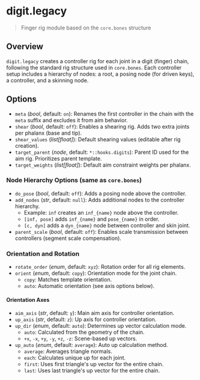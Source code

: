 # digit.legacy

> Finger rig module based on the `core.bones` structure

## Overview

`digit.legacy` creates a controller rig for each joint in a digit (finger) chain, following the standard rig structure used in `core.bones`. Each controller setup includes a hierarchy of nodes: a root, a posing node (for driven keys), a controller, and a skinning node.

## Options

- `meta` (*bool*, default: `on`): Renames the first controller in the chain with the `meta` suffix and excludes it from aim behavior.
- `shear` (*bool*, default: `off`): Enables a shearing rig. Adds two extra joints per phalanx (base and tip).
- `shear_values` (*list[float]*): Default shearing values (editable after rig creation).
- `target_parent` (*node*, default: `*::hooks.digits`): Parent ID used for the aim rig. Prioritizes parent template.
- `target_weights` (*list[float]*): Default aim constraint weights per phalanx.

### Node Hierarchy Options (same as `core.bones`)

- `do_pose` (*bool*, default: `off`): Adds a posing node above the controller.
- `add_nodes` (*str*, default: `null`): Adds additional nodes to the controller hierarchy.
  - Example: `inf` creates an `inf_{name}` node above the controller.
  - `[inf, pose]` adds `inf_{name}` and `pose_{name}` in order.
  - `[c, dyn]` adds a `dyn_{name}` node between controller and skin joint.
- `parent_scale` (*bool*, default: `off`): Enables scale transmission between controllers (segment scale compensation).

### Orientation and Rotation

- `rotate_order` (*enum*, default: `xyz`): Rotation order for all rig elements.
- `orient` (*enum*, default: `copy`): Orientation mode for the joint chain.
  - `copy`: Matches template orientation.
  - `auto`: Automatic orientation (see axis options below).

#### Orientation Axes

- `aim_axis` (*str*, default: `y`): Main aim axis for controller orientation.
- `up_axis` (*str*, default: `z`): Up axis for controller orientation.
- `up_dir` (*enum*, default: `auto`): Determines up vector calculation mode.
  - `auto`: Calculated from the geometry of the chain.
  - `+x`, `-x`, `+y`, `-y`, `+z`, `-z`: Scene-based up vectors.
- `up_auto` (*enum*, default: `average`): Auto up calculation method.
  - `average`: Averages triangle normals.
  - `each`: Calculates unique up for each joint.
  - `first`: Uses first triangle's up vector for the entire chain.
  - `last`: Uses last triangle's up vector for the entire chain.
